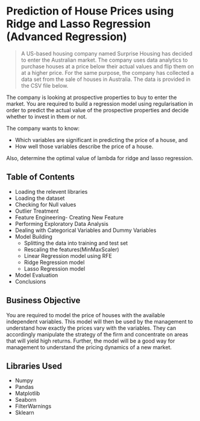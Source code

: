 # Prediction of House Prices using Ridge and Lasso Regression (Advanced Regression)
> A US-based housing company named Surprise Housing has decided to enter the Australian market. The company uses data analytics to purchase houses at a price below their actual values and flip them on at a higher price. For the same purpose, the company has collected a data set from the sale of houses in Australia. The data is provided in the CSV file below.

The company is looking at prospective properties to buy to enter the market. You are required to build a regression model using regularisation in order to predict the actual value of the prospective properties and decide whether to invest in them or not.

The company wants to know:

* Which variables are significant in predicting the price of a house, and
* How well those variables describe the price of a house.

Also, determine the optimal value of lambda for ridge and lasso regression.

## Table of Contents
* Loading the relevent libraries
* Loading the dataset
* Checking for Null values
* Outlier Treatment
* Feature Engineering- Creating New Feature
* Performing Exploratory Data Analysis
* Dealing with Categorical Variables and Dummy Variables
* Model Building
  * Splitting the data into training and test set
  * Rescaling the features(MinMaxScaler)
  * Linear Regression model using RFE
  * Ridge Regression model
  * Lasso Regression model
* Model Evaluation
* Conclusions 


## Business Objective
You are required to model the price of houses with the available independent variables. This model will then be used by the management to understand how exactly the prices vary with the variables. They can accordingly manipulate the strategy of the firm and concentrate on areas that will yield high returns. Further, the model will be a good way for management to understand the pricing dynamics of a new market.


## Libraries Used
- Numpy
- Pandas
- Matplotlib
- Seaborn
- FilterWarnings
- Sklearn
